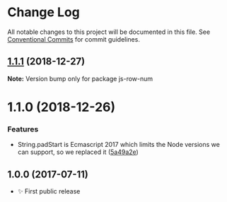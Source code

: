 # Change Log

All notable changes to this project will be documented in this file.
See [Conventional Commits](https://conventionalcommits.org) for commit guidelines.

## [1.1.1](https://bitbucket.org/codsen/codsen/src/master/packages/js-row-num/compare/js-row-num@1.1.0...js-row-num@1.1.1) (2018-12-27)

**Note:** Version bump only for package js-row-num





# 1.1.0 (2018-12-26)


### Features

* String.padStart is Ecmascript 2017 which limits the Node versions we can support, so we replaced it ([5a49a2e](https://bitbucket.org/codsen/codsen/src/master/packages/js-row-num/commits/5a49a2e))





## 1.0.0 (2017-07-11)

- ✨ First public release
